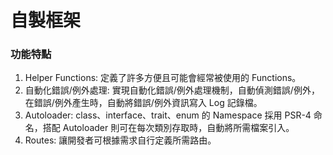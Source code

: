 # 自製框架

### 功能特點
1. Helper Functions: 定義了許多方便且可能會經常被使用的 Functions。
2. 自動化錯誤/例外處理: 實現自動化錯誤/例外處理機制，自動偵測錯誤/例外，在錯誤/例外產生時，自動將錯誤/例外資訊寫入 Log 記錄檔。
3. Autoloader: class、interface、trait、enum 的 Namespace 採用 PSR-4 命名，搭配 Autoloader 則可在每次類別存取時，自動將所需檔案引入。
4. Routes: 讓開發者可根據需求自行定義所需路由。